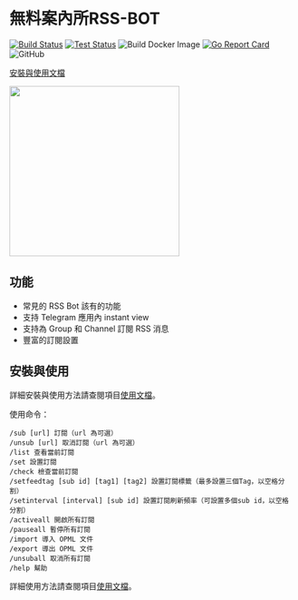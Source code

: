 # 無料案內所RSS-BOT

[![Build Status](https://github.com/makubex2010/flowerss-bot/workflows/Release/badge.svg)](https://github.com/makubex2010//flowerss-bot/actions?query=workflow%3ARelease)
[![Test Status](https://github.com/indes/makubex2010//workflows/Test/badge.svg)](https://github.com/makubex2010//flowerss-bot/actions?query=workflow%3ATest)
![Build Docker Image](https://github.com/makubex2010//flowerss-bot/workflows/Build%20Docker%20Image/badge.svg)
[![Go Report Card](https://goreportcard.com/badge/github.com/makubex2010/flowerss-bot)](https://goreportcard.com/report/github.com/makubex2010/flowerss-bot)
![GitHub](https://img.shields.io/github/license/makubex2010/flowerss-bot.svg)

[安裝與使用文檔](https://github.com/makubex2010/RSS-BOT)  

<img src="https://github.com/rssflow/img/raw/master/images/rssflow_demo.gif" width = "300"/>

## 功能

- 常見的 RSS Bot 該有的功能
- 支持 Telegram 應用內 instant view
- 支持為 Group 和 Channel 訂閱 RSS 消息
- 豐富的訂閱設置

## 安裝與使用

詳細安裝與使用方法請查閱項目[使用文檔](https://github.com/makubex2010/RSS-BOT)。

使用命令：

```
/sub [url] 訂閱（url 為可選）
/unsub [url] 取消訂閱（url 為可選）
/list 查看當前訂閱
/set 設置訂閱
/check 檢查當前訂閱
/setfeedtag [sub id] [tag1] [tag2] 設置訂閱標籤（最多設置三個Tag，以空格分割）
/setinterval [interval] [sub id] 設置訂閱刷新頻率（可設置多個sub id，以空格分割）
/activeall 開啟所有訂閱
/pauseall 暫停所有訂閱
/import 導入 OPML 文件
/export 導出 OPML 文件
/unsuball 取消所有訂閱
/help 幫助
```
詳細使用方法請查閱項目[使用文檔](https://github.com/makubex2010/RSS-BOT)。
